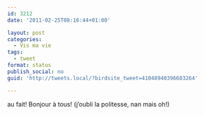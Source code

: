 ```yaml
---
id: 3212
date: '2011-02-25T08:16:44+01:00'

layout: post
categories:
  - Vis ma vie
tags:
  - tweet
format: status
publish_social: no
guid: 'http://tweets.local/?birdsite_tweet=41048940396683264'

---
```


au fait! Bonjour à tous! (j’oubli la politesse, nan mais oh!)